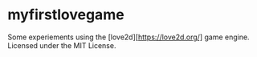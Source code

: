 myfirstlovegame
===============
Some experiements using the [love2d][https://love2d.org/] game engine. Licensed under the MIT License.
